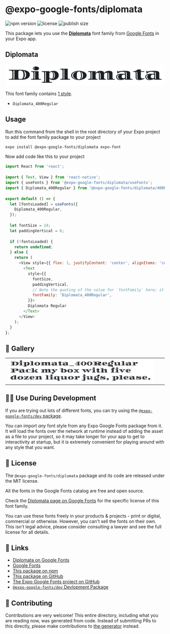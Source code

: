 # @expo-google-fonts/diplomata

![npm version](https://flat.badgen.net/npm/v/@expo-google-fonts/diplomata)
![license](https://flat.badgen.net/github/license/expo/google-fonts)
![publish size](https://flat.badgen.net/packagephobia/install/@expo-google-fonts/diplomata)

This package lets you use the [**Diplomata**](https://fonts.google.com/specimen/Diplomata) font family from [Google Fonts](https://fonts.google.com/) in your Expo app.

## Diplomata

![Diplomata](./font-family.png)

This font family contains [1 style](#-gallery).

- `Diplomata_400Regular`

## Usage

Run this command from the shell in the root directory of your Expo project to add the font family package to your project
```sh
expo install @expo-google-fonts/diplomata expo-font
```

Now add code like this to your project
```js
import React from 'react';

import { Text, View } from 'react-native';
import { useFonts } from '@expo-google-fonts/diplomata/useFonts';
import { Diplomata_400Regular } from '@expo-google-fonts/diplomata/400Regular';

export default () => {
  let [fontsLoaded] = useFonts({
    Diplomata_400Regular,
  });

  let fontSize = 24;
  let paddingVertical = 6;

  if (!fontsLoaded) {
    return undefined;
  } else {
    return (
      <View style={{ flex: 1, justifyContent: 'center', alignItems: 'center' }}>
        <Text
          style={{
            fontSize,
            paddingVertical,
            // Note the quoting of the value for `fontFamily` here; it expects a string!
            fontFamily: 'Diplomata_400Regular',
          }}>
          Diplomata Regular
        </Text>
      </View>
    );
  }
};

```

## 🔡 Gallery


||||
|-|-|-|
|![Diplomata_400Regular](.//400Regular/Diplomata_400Regular.ttf.png)||||


## 👩‍💻 Use During Development

If you are trying out lots of different fonts, you can try using the [`@expo-google-fonts/dev` package](https://github.com/freeboub/google-fonts/tree/master/font-packages/dev#readme).

You can import *any* font style from any Expo Google Fonts package from it. It will load the fonts
over the network at runtime instead of adding the asset as a file to your project, so it may take longer
for your app to get to interactivity at startup, but it is extremely convenient
for playing around with any style that you want.

## 📖 License

The `@expo-google-fonts/diplomata` package and its code are released under the MIT license.

All the fonts in the Google Fonts catalog are free and open source.

Check the [Diplomata page on Google Fonts](https://fonts.google.com/specimen/Diplomata) for the specific license of this font family.

You can use these fonts freely in your products & projects - print or digital, commercial or otherwise. However, you can't sell the fonts on their own. This isn't legal advice, please consider consulting a lawyer and see the full license for all details.

## 🔗 Links

- [Diplomata on Google Fonts](https://fonts.google.com/specimen/Diplomata)
- [Google Fonts](https://fonts.google.com/)
- [This package on npm](https://www.npmjs.com/package/@expo-google-fonts/diplomata)
- [This package on GitHub](https://github.com/freeboub/google-fonts/tree/master/font-packages/diplomata)
- [The Expo Google Fonts project on GitHub](https://github.com/freeboub/google-fonts)
- [`@expo-google-fonts/dev` Devlopment Package](https://github.com/freeboub/google-fonts/tree/master/font-packages/dev)

## 🤝 Contributing

Contributions are very welcome! This entire directory, including what you are reading now, was generated from code. Instead of submitting PRs to this directly, please make contributions to [the generator](https://github.com/freeboub/google-fonts/tree/master/packages/generator) instead.
